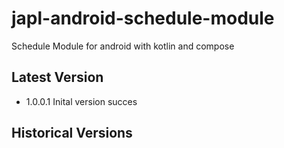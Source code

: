 # japl-android-schedule-module
Schedule Module for android with kotlin and compose

## Latest Version

- 1.0.0.1 Inital version succes

## Historical Versions


